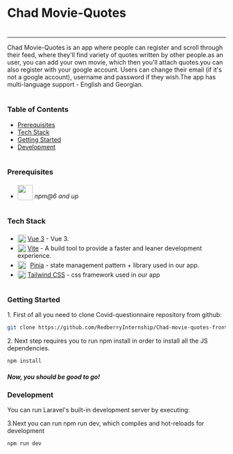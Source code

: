 <div style="display:flex; align-items: center">
  <h1 style="position:relative; top: -6px" >Chad Movie-Quotes</h1>
</div>

---

Chad Movie-Quotes is an app where people can register and scroll through their feed, where they'll find variety of quotes written by other people.as an user, you can add your own movie, which then you'll attach quotes.you can also register with your google account. Users can change their email (if it's not a google account), username and password if they wish.The app has multi-language support - English and Georgian.

#

### Table of Contents

- [Prerequisites](#prerequisites)
- [Tech Stack](#tech-stack)
- [Getting Started](#getting-started)
- [Development](#development)

#

### Prerequisites

- <img src="https://upload.wikimedia.org/wikipedia/commons/thumb/d/db/Npm-logo.svg/2560px-Npm-logo.svg.png" width="35" style="position: relative; top: 4px" /> _npm@6 and up_

#

### Tech Stack

- <img src="https://vuejs.org/images/logo.png" height="19" style="position: relative; top: 4px" /> [Vue 3](https://vuejs.org/guide/introduction.html) - Vue 3.
- <img src="https://camo.githubusercontent.com/61e102d7c605ff91efedb9d7e47c1c4a07cef59d3e1da202fd74f4772122ca4e/68747470733a2f2f766974656a732e6465762f6c6f676f2e737667" height="19"  style="position: relative; top: 4px" /> [Vite](https://vitejs.dev/guide/) - A build tool to provide a faster and leaner development experience.
- <img src="https://pinia.vuejs.org/logo.svg" height="19" style="position: relative; top: 4px;padding-right:6px" /> [Pinia](https://pinia.vuejs.org/introduction.html) - state management pattern + library used in our app.
- <img src="https://upload.wikimedia.org/wikipedia/commons/thumb/d/d5/Tailwind_CSS_Logo.svg/2048px-Tailwind_CSS_Logo.svg.png" height="19"  style="position: relative; top: 4px" /> [Tailwind CSS](https://tailwindcss.com/docs/installation) - css framework used in our app

#

### Getting Started

1\. First of all you need to clone Covid-questionnaire repository from github:

```sh
git clone https://github.com/RedberryInternship/Chad-movie-quotes-front-Giorgi-Pantsulaia.git
```

2\. Next step requires you to run npm install in order to install all the JS dependencies.

```sh
npm install
```

##### Now, you should be good to go!

### Development

You can run Laravel's built-in development server by executing:

3\.Next you can run npm run dev, which compiles and hot-reloads for development

```sh
npm run dev
```
